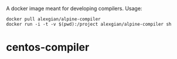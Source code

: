A docker image meant for developing compilers.
Usage:
```
docker pull alexgian/alpine-compiler
docker run -i -t -v $(pwd):/project alexgian/alpine-compiler sh
```
# centos-compiler
